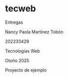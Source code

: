 # tecweb
Entregas

Nancy Paola Martínez Tobón

202233429

Tecnologías Web

Otoño 2025

Proyecto de ejemplo
